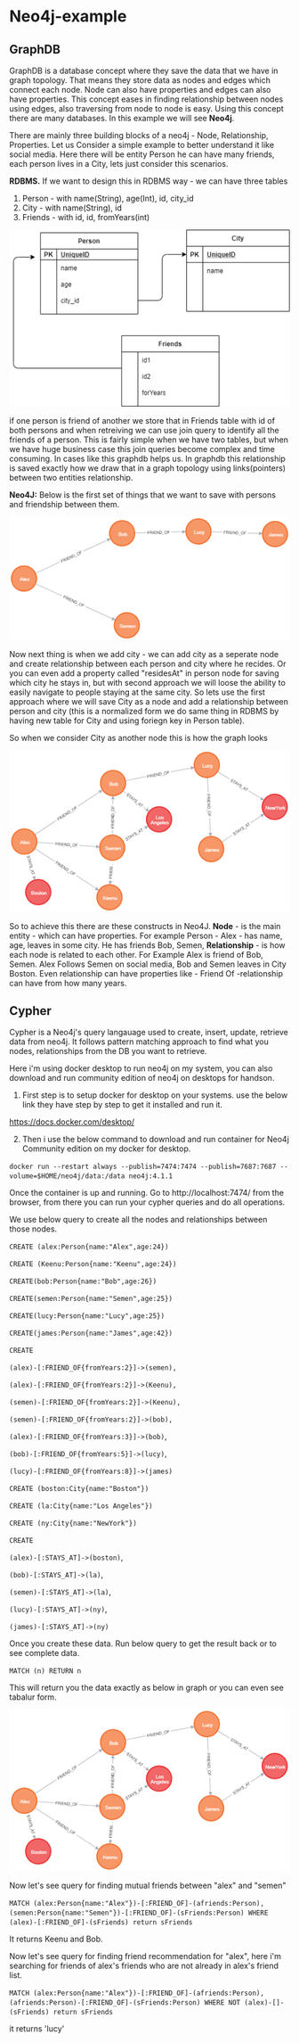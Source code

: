 # Neo4j-example

## GraphDB ## 
 GraphDB is a database concept where they save the data that we have in graph topology.
That means they store data as nodes and edges which connect each node.  Node can also have properties and edges can also have properties.
This concept eases in finding relationship between nodes using edges, also traversing from node to node is easy.
Using this concept there are many databases. In this example we will see **Neo4j**.

There are mainly three building blocks of a neo4j - Node, Relationship, Properties. Let us Consider a simple example to better understand it like social media.
Here there will be entity Person he can have many friends, each person lives in a City, lets just consider this scenarios.

**RDBMS.** 
If we want to design this in RDBMS way - we can have three tables
1. Person - with name(String), age(Int), id, city_id
2. City - with name(String), id
3. Friends - with id, id, fromYears(int)

![Screenshot](Diagram.png)

if one person is friend of another we store that in Friends table with id of both persons and when retreiving we can use join query to identify all the friends of a person.
This is fairly simple when we have two tables, but when we have huge business case this join queries become complex and time consuming. In cases like this graphdb helps us.
In graphdb this relationship is saved exactly how we draw that in a graph topology using links(pointers) between two entities relationship.

**Neo4J:**  Below is the first set of things that we want to save with persons and friendship between them.

![Screenshot](graph.png)

Now next thing is when we add city - we can add city as a seperate node and create relationship between each person and city where he recides.
Or you can even add a property called "residesAt" in person node for saving which city he stays in, but with second approach we will loose the ability to easily navigate to people staying at the same city. So lets use the first approach where we will save City as a node and add a relationship between person and city (this is a normalized form we do same thing in RDBMS by having new table for City and using foriegn key in Person table).

So when we consider City as another node this is how the graph looks

![Screenshot](city.png)

So to achieve this there are these constructs in Neo4J.
**Node** - is the main entity - which can have properties. For example  Person - Alex -  has name, age, leaves in some city. He has friends Bob, Semen, 
**Relationship** - is how each node is related to each other.  For Example  Alex is friend of Bob, Semen. Alex Follows Semen on social media, Bob and Semen leaves in City Boston.
 Even relationship can have properties like - Friend Of -relationship can have  from how many years.

## Cypher ##
Cypher is a Neo4j's query langauage used to create, insert, update, retrieve data from neo4j. It follows pattern matching approach to find what you nodes, relationships from the DB you want to retrieve.

Here i'm using docker desktop to run neo4j on my system, you can also download and run  community edition of neo4j on desktops for handson.

1. First step is to setup docker for desktop on your systems. use the below  link they have step by step to get it installed and run it.

https://docs.docker.com/desktop/

2. Then i use the below command to download and run container for Neo4j Community edition on my docker for desktop.

`docker run --restart always --publish=7474:7474 --publish=7687:7687 --volume=$HOME/neo4j/data:/data neo4j:4.1.1`

Once the container is up and running.  Go to http://localhost:7474/  from the browser, from there you can run your cypher queries and do all operations.


We use below query to create all the nodes and relationships between those nodes. 

`CREATE (alex:Person{name:"Alex",age:24})`

`CREATE (Keenu:Person{name:"Keenu",age:24})`

`CREATE(bob:Person{name:"Bob",age:26})`

`CREATE(semen:Person{name:"Semen",age:25})`

`CREATE(lucy:Person{name:"Lucy",age:25})`

`CREATE(james:Person{name:"James",age:42})`

`CREATE `

`(alex)-[:FRIEND_OF{fromYears:2}]->(semen),`

`(alex)-[:FRIEND_OF{fromYears:2}]->(Keenu),`

`(semen)-[:FRIEND_OF{fromYears:2}]->(Keenu),`

`(semen)-[:FRIEND_OF{fromYears:2}]->(bob),`

`(alex)-[:FRIEND_OF{fromYears:3}]->(bob)`,

`(bob)-[:FRIEND_OF{fromYears:5}]->(lucy)`,

`(lucy)-[:FRIEND_OF{fromYears:8}]->(james)`

`CREATE (boston:City{name:"Boston"})`

`CREATE (la:City{name:"Los Angeles"})`

`CREATE (ny:City{name:"NewYork"})`

`CREATE`

`(alex)-[:STAYS_AT]->(boston)`,

`(bob)-[:STAYS_AT]->(la)`,

`(semen)-[:STAYS_AT]->(la)`,

`(lucy)-[:STAYS_AT]->(ny)`,

`(james)-[:STAYS_AT]->(ny)`

Once you create these data. Run below query to get the result back or to see complete data.

`MATCH (n) RETURN n`


This will return you the data exactly as below in graph or you can even see tabalur form.

![Screenshot](city.png)

Now let's see  query for finding mutual friends between "alex" and "semen"

`MATCH (alex:Person{name:"Alex"})-[:FRIEND_OF]-(afriends:Person),(semen:Person{name:"Semen"})-[:FRIEND_OF]-(sFriends:Person)
WHERE (alex)-[:FRIEND_OF]-(sFriends) return sFriends`

It returns Keenu and Bob.

Now let's see query for finding friend recommendation for "alex", here i'm searching for friends of alex's friends who are not already in alex's friend list.

`MATCH (alex:Person{name:"Alex"})-[:FRIEND_OF]-(afriends:Person),(afriends:Person)-[:FRIEND_OF]-(sFriends:Person) WHERE NOT (alex)-[]-(sFriends)
return sFriends`

it returns  'lucy'


